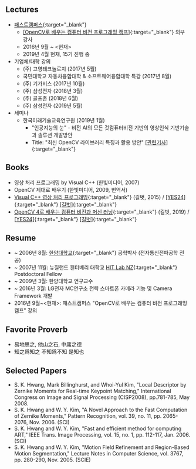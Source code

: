 ## Lectures

* [패스트캠퍼스](https://www.fastcampus.co.kr/){:target="_blank"}
  * [[OpenCV로 배우는 컴퓨터 비전 프로그래밍 캠프]](https://www.fastcampus.co.kr/dev_camp_cvocv/){:target="_blank"} 외부 강사
  * 2016년 9월 ~ <현재>
  * 2019년 4월 현재, 15기 진행 중
* 기업체/대학 강의
  * (주) 고영테크놀로지 (2017년 5월)
  * 국민대학교 자동차융합대학 & 소프트웨어융합대학 특강 (2017년 8월)
  * (주) 기가비스 (2017년 10월)
  * (주) 삼성전자 (2018년 3월)
  * (주) 골프존 (2018년 6월)
  * (주) 삼성전자 (2019년 5월)
* 세미나
  * 한국미래기술교육연구원 (2019년 1월)
    * "인공지능의 눈" - 비전 AI의 모든 것컴퓨터비전 기반의 영상인식 기반기술과 솔루션 개발방안
    * Title: "최신 OpenCV 라이브러리 특징과 활용 방안" [[관련기사]](http://www.kidd.co.kr/news/206743){:target="_blank"}

## Books

* 영상 처리 프로그래밍 by Visual C++ (한빛미디어, 2007)
* OpenCV 제대로 배우기 (한빛미디어, 2009, 번역서)
* [Visual C++ 영상 처리 프로그래밍](https://github.com/sunkyoo/ippbook_vs2015){:target="_blank"} (길벗, 2015) / [[YES24]](http://www.yes24.com/Product/goods/23512691){:target="_blank"} [[길벗]](https://www.gilbut.co.kr/book/view?bookcode=BN001382){:target="_blank"}
* [OpenCV 4로 배우는 컴퓨터 비전과 머신 러닝](https://sunkyoo.github.io/opencv4cvml/){:target="_blank"} (길벗, 2019) / [[YES24]](http://www.yes24.com/Product/Goods/71829618){:target="_blank"} [[길벗]](https://www.gilbut.co.kr/book/view?bookcode=BN002402){:target="_blank"}

## Resume

* ~ 2006년 8월: [한양대학교](https://www.hanyang.ac.kr/){:target="_blank"} 공학박사 (전자통신전파공학 전공)
* ~ 2007년 11월: 뉴질랜드 캔터베리 대학교 [HIT Lab NZ](https://www.hitlabnz.org/){:target="_blank"} Postdoctoral Fellow
* ~ 2009년 3월: 한양대학교 연구교수
* ~ 2016년 3월: LG전자 MC연구소 전략 스마트폰 카메라 기능 및 Camera Framework 개발
* 2016년 9월~<현재>: 패스트캠퍼스 "OpenCV로 배우는 컴퓨터 비전 프로그래밍 캠프" 강의

## Favorite Proverb

* 易地思之, 他山之石, 中庸之德
* 知之爲知之 不知爲不知 是知也

## Selected Papers

* S. K. Hwang, Mark Billinghurst, and Whoi-Yul Kim, "Local Descriptor by Zernike Moments for Real-time Keypoint Matching," International Congress on Image and Signal Processing (CISP2008), pp.781-785, May 2008.
* S. K. Hwang and W. Y. Kim, "A Novel Approach to the Fast Computation of Zernike Moments," Pattern Recognition, vol. 39, no. 11, pp. 2065-2076, Nov. 2006. (SCI)
* S. K. Hwang and W. Y. Kim, "Fast and efficient method for computing ART," IEEE Trans. Image Processing, vol. 15, no. 1, pp. 112-117, Jan. 2006. (SCI)
* S. K. Hwang and W. Y. Kim, "Motion Field Refinement and Region-Based Motion Segmentation," Lecture Notes in Computer Science, vol. 3767, pp. 280-290, Nov. 2005. (SCIE)
